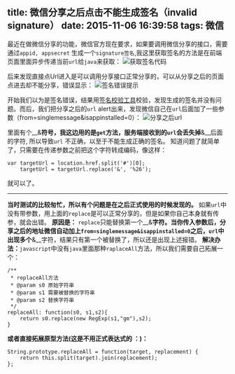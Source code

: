 title: 微信分享之后点击不能生成签名（invalid signature）
date: 2015-11-06 16:39:58
tags: 微信
---

最近在做微信分享的功能，微信官方现在要求，如果要调用微信分享的接口，需要通过`appid, appsecret` 生成一个`signature签名`,我这里获取签名的方法是在前端页面里面异步传递当前`url`给`java`来获取：
![获取签名代码](https://bookstorage.bs2dl.yy.com/26218_1569382463820245891.png?imageview/4/0/w/600/blur/1)

<!-- more -->
后来发现直接点Url进入是可以调用分享接口正常分享的，可以从分享之后的页面点进去却不能分享，错误显示：
![签名错误提示](https://bookstorage.bs2dl.yy.com/26218_1569382602341498092.png?imageview/4/0/w/300/h/534/blur/1)

开始我们以为是签名错误，结果用[签名校验工具](http://mp.weixin.qq.com/debug/cgi-bin/sandbox?t=jsapisign)校验，发现生成的签名并没有问题。而后，我们把分享之后的`url` alert出来，发现微信自己在`url`后面加了一些参数（from=singlemessage&isappinstalled=0）：
![分享之后url](https://bookstorage.bs2dl.yy.com/26218_1569382749559512466.png?imageview/4/0/w/300/h/534/blur/1)

里面有个__&__符号，我这边用的是`get`方法，服务端接收到的`url`会丢失掉__&__后面的字符, 所以导致`url` 不正确，以至于不能生成正确的签名。
知道问题了就简单了，只需要在传递参数之前把这个字符转成编码，像这样：
```
var targetUrl = location.href.split('#')[0];
    targetUrl = targetUrl.replace('&', '%26');
```
就可以了。

*********

__当时测试的比较匆忙，所以有个问题是在之后正式使用的时候发现的。__
如果`url`中没有带参数，用上面的`replace`是可以正常分享的，但是如果你自己本身就有传参，就会出错。
__原因是：__
`replace`只能替换第一个__&__字符。当你传入参数后，分享之后的地址微信自动加上`from=singlemessage&isappinstalled=0`之后，`url`中出现多个__&__字符，结果只有第一个被替换了，所以还是出现上述报错。
__解决办法：__`javascript`中没有`java`里面那种`raplaceAll`方法，所以我们需要自己拓展一个：
```
/**
 * replaceAll方法
 * @param s0 原始字符串
 * @param s1 需要被替换的字符串
 * @param s2 替换字符串
 */
replaceAll: function(s0, s1,s2){
    return s0.replace(new RegExp(s1,"gm"),s2);
}
```
__或者直接拓展原型方法(这是不用正式表达式的 ：)：__
```
String.prototype.replaceAll = function(target, replacement) {
    return this.split(target).join(replacement);
};
```
